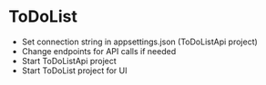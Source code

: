 # ToDoList


- Set connection string in appsettings.json (ToDoListApi project)
- Change endpoints for API calls if needed
- Start ToDoListApi project
- Start ToDoList project for UI
